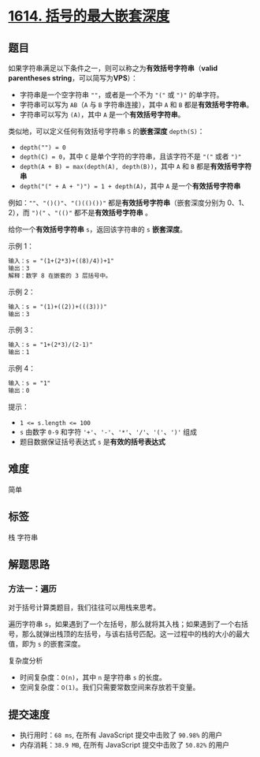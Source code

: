# [1614. 括号的最大嵌套深度](https://leetcode-cn.com/problems/maximum-nesting-depth-of-the-parentheses/)

## 题目

如果字符串满足以下条件之一，则可以称之为**有效括号字符串**（**valid parentheses string**，可以简写为**VPS**）：

- 字符串是一个空字符串 `""`，或者是一个不为 `"("` 或 `")"` 的单字符。
- 字符串可以写为 `AB`（`A` 与 `B` 字符串连接），其中 `A` 和 `B` 都是**有效括号字符串**。
- 字符串可以写为 `(A)`，其中 `A` 是一个**有效括号字符串**。

类似地，可以定义任何有效括号字符串 `S` 的**嵌套深度** `depth(S)`：

- `depth("") = 0`
- `depth(C) = 0`，其中 `C` 是单个字符的字符串，且该字符不是 `"("` 或者 `")"`
- `depth(A + B) = max(depth(A), depth(B))`，其中 `A` 和 `B` 都是**有效括号字符串**
- `depth("(" + A + ")") = 1 + depth(A)`，其中 `A` 是一个**有效括号字符串**

例如：`""`、`"()()"`、`"()(()())"` 都是**有效括号字符串**（嵌套深度分别为 0、1、2），而 `")("` 、`"(()"` 都不是**有效括号字符串** 。

给你一个**有效括号字符串** `s`，返回该字符串的 `s` **嵌套深度**。

示例 1：

```txt
输入：s = "(1+(2*3)+((8)/4))+1"
输出：3
解释：数字 8 在嵌套的 3 层括号中。
```

示例 2：

```txt
输入：s = "(1)+((2))+(((3)))"
输出：3
```

示例 3：

```txt
输入：s = "1+(2*3)/(2-1)"
输出：1
```

示例 4：

```txt
输入：s = "1"
输出：0
```

提示：

- `1 <= s.length <= 100`
- `s` 由数字 `0-9` 和字符 `'+'`、`'-'`、`'*'`、`'/'`、`'('`、`')'` 组成
- 题目数据保证括号表达式 `s` 是**有效的括号表达式**

## 难度

简单

## 标签

栈 字符串

## 解题思路

### 方法一：遍历

对于括号计算类题目，我们往往可以用栈来思考。

遍历字符串 `s`，如果遇到了一个左括号，那么就将其入栈；如果遇到了一个右括号，那么就弹出栈顶的左括号，与该右括号匹配。这一过程中的栈的大小的最大值，即为 `s` 的嵌套深度。

复杂度分析

- 时间复杂度：`O(n)`，其中 `n` 是字符串 `s` 的长度。
- 空间复杂度：`O(1)`。我们只需要常数空间来存放若干变量。

## 提交速度

- 执行用时：`68 ms`, 在所有 JavaScript 提交中击败了 `90.98%` 的用户
- 内存消耗：`38.9 MB`, 在所有 JavaScript 提交中击败了 `50.82%` 的用户

